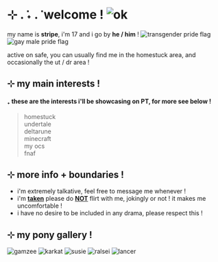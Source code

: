 # ⊹ . ݁˖ . ݁ welcome ! ![ok](https://64.media.tumblr.com/tumblr_m7y2q2r3OR1qljw4m.gif)
my name is **stripe**, i'm 17 and i go by **he / him** !  ![transgender pride flag](https://i.postimg.cc/6q5tgvQP/transgender-5-stripes-20-px.png)  ![gay male pride flag](https://i.postimg.cc/gc5MkX6x/ocean-5-stripe.png)
  
active on safe, you can usually find me in the homestuck area, and occasionally the ut / dr area !
  
## ⊹ my main interests !
#### ₊ these are the interests i'll be showcasing on PT, for more see below !
>homestuck  
>undertale  
>deltarune  
>minecraft  
>my ocs  
>fnaf

## ⊹ more info + boundaries !

- i'm extremely talkative, feel free to message me whenever !
- i'm **<ins>taken</ins>** please do **<ins>NOT</ins>** flirt with me, jokingly or not ! it makes me uncomfortable !
- i have no desire to be included in any drama, please respect this !

  
## ⊹ my pony gallery !
![gamzee](https://i.imgur.com/Eg8D5o7.gif) ![karkat](https://i.imgur.com/2hF0eQz.gif) ![susie](https://i.imgur.com/i5DdJzp.gif) ![ralsei](https://i.imgur.com/nzVQhYl.gif) ![lancer](https://i.imgur.com/tV8HvHx.gif)
